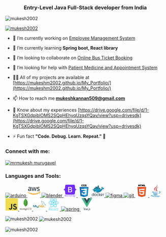 <h3 align="center">Entry-Level Java Full-Stack developer from India</h3>

<p align="left"> <img src="https://komarev.com/ghpvc/?username=mukesh2002&label=Profile%20views&color=0e75b6&style=flat" alt="mukesh2002" /> </p>

<p align="left"> <a href="https://github.com/ryo-ma/github-profile-trophy"><img src="https://github-profile-trophy.vercel.app/?username=mukesh2002" alt="mukesh2002" /></a> </p>

- 🔭 I’m currently working on [Employee Management System](https://github.com/mukeshm2002/Guvi_Projects/tree/main/employeemanagement)

- 🌱 I’m currently learning **Spring boot, React library**

- 👯 I’m looking to collaborate on [Online Bus Ticket Booking](https://github.com/mukeshm2002/Guvi_Projects/tree/main/bus-booking)

- 🤝 I’m looking for help with [Patient Medicine and Appointment System](https://github.com/mukeshm2002/Guvi_Projects/tree/main/patientapp)

- 👨‍💻 All of my projects are available at [https://mukeshm2002.github.io/My_Portfolio/](https://mukeshm2002.github.io/My_Portfolio/)

- 📫 How to reach me **mukeshkannan509@gmail.com**

- 📄 Know about my experiences [https://drive.google.com/file/d/1-KgTSXGdpiblOMS2SQpHEhyqUzqsYQav/view?usp=drivesdk](https://drive.google.com/file/d/1-KgTSXGdpiblOMS2SQpHEhyqUzqsYQav/view?usp=drivesdk)

- ⚡ Fun fact **"Code. Debug. Learn. Repeat." 🔁**

<h3 align="left">Connect with me:</h3>
<p align="left">
<a href="https://linkedin.com/in/mrmukesh murugavel" target="blank"><img align="center" src="https://raw.githubusercontent.com/rahuldkjain/github-profile-readme-generator/master/src/images/icons/Social/linked-in-alt.svg" alt="mrmukesh murugavel" height="30" width="40" /></a>
</p>

<h3 align="left">Languages and Tools:</h3>
<p align="left"> <a href="https://www.arduino.cc/" target="_blank" rel="noreferrer"> <img src="https://cdn.worldvectorlogo.com/logos/arduino-1.svg" alt="arduino" width="40" height="40"/> </a> <a href="https://aws.amazon.com" target="_blank" rel="noreferrer"> <img src="https://raw.githubusercontent.com/devicons/devicon/master/icons/amazonwebservices/amazonwebservices-original-wordmark.svg" alt="aws" width="40" height="40"/> </a> <a href="https://www.blender.org/" target="_blank" rel="noreferrer"> <img src="https://download.blender.org/branding/community/blender_community_badge_white.svg" alt="blender" width="40" height="40"/> </a> <a href="https://getbootstrap.com" target="_blank" rel="noreferrer"> <img src="https://raw.githubusercontent.com/devicons/devicon/master/icons/bootstrap/bootstrap-plain-wordmark.svg" alt="bootstrap" width="40" height="40"/> </a> <a href="https://www.w3schools.com/css/" target="_blank" rel="noreferrer"> <img src="https://raw.githubusercontent.com/devicons/devicon/master/icons/css3/css3-original-wordmark.svg" alt="css3" width="40" height="40"/> </a> <a href="https://www.docker.com/" target="_blank" rel="noreferrer"> <img src="https://raw.githubusercontent.com/devicons/devicon/master/icons/docker/docker-original-wordmark.svg" alt="docker" width="40" height="40"/> </a> <a href="https://www.figma.com/" target="_blank" rel="noreferrer"> <img src="https://www.vectorlogo.zone/logos/figma/figma-icon.svg" alt="figma" width="40" height="40"/> </a> <a href="https://git-scm.com/" target="_blank" rel="noreferrer"> <img src="https://www.vectorlogo.zone/logos/git-scm/git-scm-icon.svg" alt="git" width="40" height="40"/> </a> <a href="https://www.w3.org/html/" target="_blank" rel="noreferrer"> <img src="https://raw.githubusercontent.com/devicons/devicon/master/icons/html5/html5-original-wordmark.svg" alt="html5" width="40" height="40"/> </a> <a href="https://www.java.com" target="_blank" rel="noreferrer"> <img src="https://raw.githubusercontent.com/devicons/devicon/master/icons/java/java-original.svg" alt="java" width="40" height="40"/> </a> <a href="https://developer.mozilla.org/en-US/docs/Web/JavaScript" target="_blank" rel="noreferrer"> <img src="https://raw.githubusercontent.com/devicons/devicon/master/icons/javascript/javascript-original.svg" alt="javascript" width="40" height="40"/> </a> <a href="https://www.mongodb.com/" target="_blank" rel="noreferrer"> <img src="https://raw.githubusercontent.com/devicons/devicon/master/icons/mongodb/mongodb-original-wordmark.svg" alt="mongodb" width="40" height="40"/> </a> <a href="https://www.mysql.com/" target="_blank" rel="noreferrer"> <img src="https://raw.githubusercontent.com/devicons/devicon/master/icons/mysql/mysql-original-wordmark.svg" alt="mysql" width="40" height="40"/> </a> <a href="https://reactjs.org/" target="_blank" rel="noreferrer"> <img src="https://raw.githubusercontent.com/devicons/devicon/master/icons/react/react-original-wordmark.svg" alt="react" width="40" height="40"/> </a> <a href="https://spring.io/" target="_blank" rel="noreferrer"> <img src="https://www.vectorlogo.zone/logos/springio/springio-icon.svg" alt="spring" width="40" height="40"/> </a> <a href="https://vuejs.org/" target="_blank" rel="noreferrer"> <img src="https://raw.githubusercontent.com/devicons/devicon/master/icons/vuejs/vuejs-original-wordmark.svg" alt="vuejs" width="40" height="40"/> </a> </p>

<p><img align="left" src="https://github-readme-stats.vercel.app/api/top-langs?username=mukesh2002&show_icons=true&locale=en&layout=compact" alt="mukesh2002" /></p>

<p>&nbsp;<img align="center" src="https://github-readme-stats.vercel.app/api?username=mukesh2002&show_icons=true&locale=en" alt="mukesh2002" /></p>

<p><img align="center" src="https://github-readme-streak-stats.herokuapp.com/?user=mukesh2002&" alt="mukesh2002" /></p>

